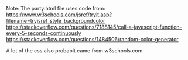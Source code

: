 Note: The party.html file uses code from:
https://www.w3schools.com/jsref/tryit.asp?filename=tryjsref_style_backgroundcolor
https://stackoverflow.com/questions/7188145/call-a-javascript-function-every-5-seconds-continuously
https://stackoverflow.com/questions/1484506/random-color-generator

A lot of the css also probablt came from w3schools.com
